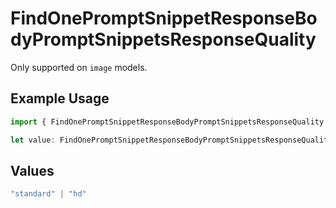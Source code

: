 # FindOnePromptSnippetResponseBodyPromptSnippetsResponseQuality

Only supported on `image` models.

## Example Usage

```typescript
import { FindOnePromptSnippetResponseBodyPromptSnippetsResponseQuality } from "orq-poc-typescript-multi-env-version/models/operations";

let value: FindOnePromptSnippetResponseBodyPromptSnippetsResponseQuality = "hd";
```

## Values

```typescript
"standard" | "hd"
```